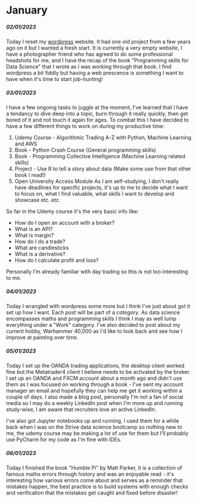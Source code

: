# January
##### 02/01/2023
Today I reset my [wordpress](johnsonellis.xyz) website. It had one old project from a few years ago on it but I wanted a fresh start.
It is currently a very empty website, I have a photographer friend who has agreed to do some professional headshots for me, and I have the recap of the book "Programming skills for Data Science" that I wrote as I was working through that book.
I find wordpress a bit fiddly but having a web prescence is something I want to have when it's time to start job-hunting!

##### 03/01/2023

I have a few ongoing tasks to juggle at the moment, I've learned that I have a tendancy to dive deep into a topic, burn through it really quickly, then get bored of it and not touch it again for ages. To combat this I have decided to have a few different things to work on during my productive time:
1) Udemy Course - Algorithmic Trading A-Z with Python, Machine Learning and AWS
2) Book - Python Crash Course (General programming skills)
3) Book - Programming Collective Intelligence (Machine Learning related skills)
4) Project - Use R to tell a story about data (Make some use from that other book I read!)
5) Open University Access Module
As I am self-studying, I don't really have deadlines for specific projects, it's up to me to decide what I want to focus on, what I find valuable, what skills I want to develop and showcase etc. etc.

So far in the Udemy course it's the very basic info like:
- How do I open an account with a broker?
- What is an API?
- What is margin?
- How do I do a trade?
- What are candlesticks
- What is a derivative?
- How do I calculate profit and loss?

Personally I'm already familiar with day trading so this is not too interesting to me.

##### 04/01/2023
Today I wrangled with wordpress some more but I think I've just about got it set up how I want.
Each _post_ will be part of a _category_. As data science encompasses maths and programming skills I think I may as well lump everything under a "Work" category.
I've also decided to post about my current hobby, Warhammer 40,000 as I'd like to look back and see how I improve at painting over time.

##### 05/01/2023
Today I set up the OANDA trading applications, the desktop client worked fine but the Metatrader4 client I believe needs to be activated by the broker. I set up an OANDA and FXCM account about a month ago and didn't use them as I was focused on working through a book - I've sent my account manager an email and hopefully they can help me get it working within a couple of days.
I also made a blog post, personally I'm not a fan of social media so I may do a weekly LinkedIn post when I'm more up and running study-wise, I am aware that recruiters love an active LinkedIn.

I've also got Jupyter notebooks up and running, I used them for a while back when I was on the Strive data science bootcamp so nothing new to me, the udemy course may be making a lot of use for them but I'll probably use PyCharm for my code as I'm fine with IDEs.

##### 06/01/2023
Today I finished the book "Humble Pi" by Matt Parker, it is a collection of famous maths errors through history and was an enjoyable read - it's interesting how various errors come about and serves as a reminder that mistakes happen, the best practice is to build systems with enough checks and verification that the mistakes get caught and fixed before disaster!














